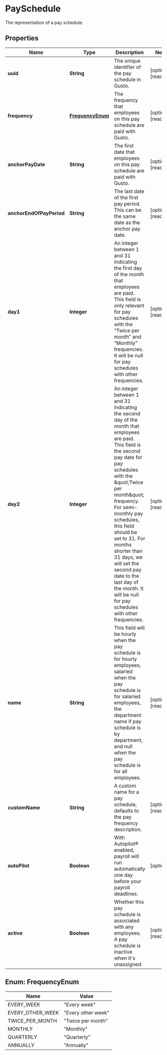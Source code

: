 

# PaySchedule

The representation of a pay schedule.

## Properties

| Name | Type | Description | Notes |
|------------ | ------------- | ------------- | -------------|
|**uuid** | **String** | The unique identifier of the pay schedule in Gusto. |  [optional] [readonly] |
|**frequency** | [**FrequencyEnum**](#FrequencyEnum) | The frequency that employees on this pay schedule are paid with Gusto. |  [optional] [readonly] |
|**anchorPayDate** | **String** | The first date that employees on this pay schedule are paid with Gusto. |  [optional] [readonly] |
|**anchorEndOfPayPeriod** | **String** | The last date of the first pay period. This can be the same date as the anchor pay date. |  [optional] [readonly] |
|**day1** | **Integer** | An integer between 1 and 31 indicating the first day of the month that employees are paid. This field is only relevant for pay schedules with the “Twice per month” and “Monthly” frequencies. It will be null for pay schedules with other frequencies. |  [optional] [readonly] |
|**day2** | **Integer** | An integer between 1 and 31 indicating the second day of the month that employees are paid. This field is the second pay date for pay schedules with the \&quot;Twice per month\&quot; frequency. For semi-monthly pay schedules, this field should be set to 31. For months shorter than 31 days, we will set the second pay date to the last day of the month. It will be null for pay schedules with other frequencies. |  [optional] [readonly] |
|**name** | **String** | This field will be hourly when the pay schedule is for hourly employees, salaried when the pay schedule is for salaried employees, the department name if pay schedule is by department, and null when the pay schedule is for all employees. |  [optional] [readonly] |
|**customName** | **String** | A custom name for a pay schedule, defaults to the pay frequency description. |  [optional] [readonly] |
|**autoPilot** | **Boolean** | With Autopilot® enabled, payroll will run automatically one day before your payroll deadlines. |  [optional] |
|**active** | **Boolean** | Whether this pay schedule is associated with any employees. A pay schedule is inactive when it&#39;s unassigned. |  [optional] [readonly] |



## Enum: FrequencyEnum

| Name | Value |
|---- | -----|
| EVERY_WEEK | &quot;Every week&quot; |
| EVERY_OTHER_WEEK | &quot;Every other week&quot; |
| TWICE_PER_MONTH | &quot;Twice per month&quot; |
| MONTHLY | &quot;Monthly&quot; |
| QUARTERLY | &quot;Quarterly&quot; |
| ANNUALLY | &quot;Annually&quot; |



